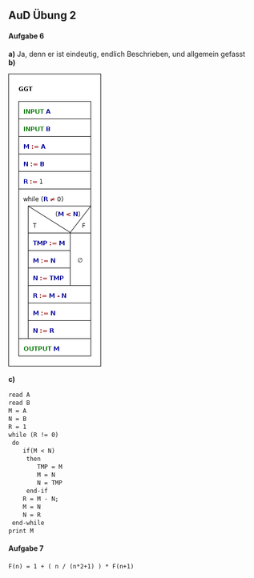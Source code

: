 ## AuD Übung 2

#### Aufgabe 6

**a)** Ja, denn er ist eindeutig, endlich Beschrieben, und allgemein gefasst  
**b)**

![Struktogramm ggT](GGT.png "Struktogramm ggT")

**c)**

```
read A
read B
M = A
N = B
R = 1
while (R != 0)
 do
	if(M < N)
	 then
		TMP = M
		M = N
		N = TMP
	 end-if
	R = M - N;
	M = N
	N = R
 end-while
print M
```

#### Aufgabe 7

	F(n) = 1 + ( n / (n*2+1) ) * F(n+1)
